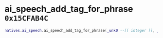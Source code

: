 # ai_speech_add_tag_for_phrase `0x15CFAB4C`

```lua
natives.ai_speech.ai_speech_add_tag_for_phrase(_unk0 --[[ integer ]], _unk1 --[[ integer ]], _unk2 --[[ integer ]])
```